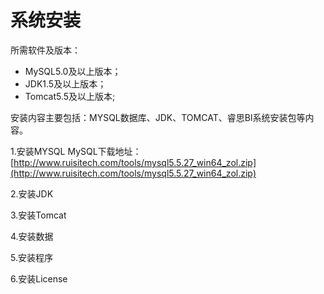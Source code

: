 # 系统安装

所需软件及版本：
* MySQL5.0及以上版本；
* JDK1.5及以上版本；
* Tomcat5.5及以上版本;


安装内容主要包括：MYSQL数据库、JDK、TOMCAT、睿思BI系统安装包等内容。

1.安装MYSQL
      MySQL下载地址：[http://www.ruisitech.com/tools/mysql5.5.27_win64_zol.zip](http://www.ruisitech.com/tools/mysql5.5.27_win64_zol.zip)

2.安装JDK

3.安装Tomcat

4.安装数据

5.安装程序

6.安装License

